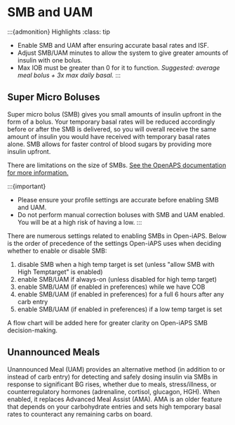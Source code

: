 # SMB and UAM
:::{admonition} Highlights
:class: tip
 - Enable SMB and UAM after ensuring accurate basal rates and ISF.
 - Adjust SMB/UAM minutes to allow the system to give greater amounts of insulin with one bolus.
 - Max IOB must be greater than 0 for it to function. _Suggested: average meal bolus + 3x max daily basal._
:::

## Super Micro Boluses
Super micro bolus (SMB) gives you small amounts of insulin upfront in the form of a bolus. Your temporary basal rates will be reduced accordingly before or after the SMB is delivered, so you will overall receive the same amount of insulin you would have received with temporary basal rates alone. SMB allows for faster control of blood sugars by providing more insulin upfront.

There are limitations on the size of SMBs. <a href = "https://openaps.readthedocs.io/en/latest/docs/Customize-Iterate/oref1.html#understanding-super-micro-bolus-smb">See the OpenAPS documentation for more information.</a>

:::{important}
 - Please ensure your profile settings are accurate before enabling SMB and UAM.
 - Do not perform manual correction boluses with SMB and UAM enabled. You will be at a high risk of having a low.
:::

There are numerous settings related to enabling SMBs in Open-iAPS. Below is the order of precedence of the settings Open-iAPS uses when deciding whether to enable or disable SMB:

1. disable SMB when a high temp target is set (unless "allow SMB with High Temptarget" is enabled)
2. enable SMB/UAM if always-on (unless disabled for high temp target)
3. enable SMB/UAM (if enabled in preferences) while we have COB
4. enable SMB/UAM (if enabled in preferences) for a full 6 hours after any carb entry
5. enable SMB/UAM (if enabled in preferences) if a low temp target is set

A flow chart will be added here for greater clarity on Open-iAPS SMB decision-making.

## Unannounced Meals
Unannounced Meal (UAM) provides an alternative method (in addition to or instead of carb entry) for detecting and safely dosing insulin via SMBs in response to significant BG rises, whether due to meals, stress/illness, or counterregulatory hormones (adrenaline, cortisol, glucagon, HGH). When enabled, it replaces Advanced Meal Assist (AMA). AMA is an older feature that depends on your carbohydrate entries and sets high temporary basal rates to counteract any remaining carbs on board.
